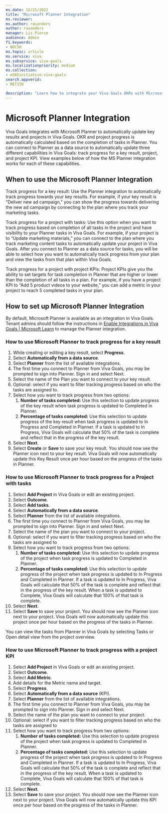 ```yaml
---
ms.date: 12/21/2022
title: "Microsoft Planner Integration"
ms.reviewer: 
ms.author: rasanders
author: rasanders
manager: Liz.Pierce
audience: Admin
f1.keywords:
- NOCSH
ms.topic: article
ms.service: viva
ms.subservice: viva-goals
ms.localizationpriority: medium
ms.collection:  
- m365initiative-viva-goals
search.appverid:
- MET150

description: "Learn how to integrate your Viva Goals OKRs with Microsoft Planner."
---
```


# Microsoft Planner Integration

Viva Goals integrates with Microsoft Planner to automatically update key results and projects in Viva Goals. OKR and project progress is automatically calculated based on the completion of tasks in Planner. You can connect to Planner as a data source to automatically update three different capabilities in Viva Goals: track progress for a key result, project, and project KPI. View examples below of how the MS Planner integration works for each of these capabilities. 

## When to use the Microsoft Planner Integration  

Track progress for a key result: Use the Planner integration to automatically track progress towards your key results. For example, if your key result is “Deliver new ad campaign,” you can show the progress towards delivering the new ad campaign by connecting to the plan where you track your marketing tasks. 

Track progress for a project with tasks: Use this option when you want to track progress based on completion of all tasks in the project and have visibility to your Planner tasks in Viva Goals. For example, if your project is to “Update marketing materials,” you can connect to the plan where you track marketing content tasks to automatically update your project in Viva Goals. After you connect to Planner as a data source for tasks, you will be able to select how you want to automatically track progress from your plan and view the tasks from that plan within Viva Goals. 

Track progress for a project with project KPIs: Project KPIs give you the ability to set targets for task completion in Planner that are higher or lower than the completion of all tasks in a plan. For example, if you have a project KPI to “Add 5 product videos to your website,” you can add a metric in your project to reach 5 completed tasks in your plan.  

## How to set up Microsoft Planner Integration 

By default, Microsoft Planner is available as an integration in Viva Goals. Tenant admins should follow the instructions in [Enable Integrations in Viva Goals | Microsoft Learn](vg-integrations-administration-overview.md) to manage the Planner integration. 

### How to use Microsoft Planner to track progress for a key result  

1. While creating or editing a key result, select **Progress**. 
1. Select **Automatically from a data source**. 
1. Select **Planner** from the list of available integrations. 
1. The first time you connect to Planner from Viva Goals, you may be prompted to sign into Planner. Sign in and select Next. 
1. Select the name of the Plan you want to connect to your key result. 
1. Optional: select if you want to filter tracking progress based on who the tasks are assigned to. 
1. Select how you want to track progress from two options: 
    1. **Number of tasks completed:** Use this selection to update progress of the key result when task progress is updated to Completed in Planner.
    1. **Percentage of tasks completed:** Use this selection to update progress of the key result when task progress is updated to In Progress and Completed in Planner. If a task is updated to In Progress, Viva Goals will calculate that 50% of the task is complete and reflect that in the progress of the key result.
1. Select **Next**. 
1. Select **Create** or **Save** to save your key result. You should now see the Planner icon next to your key result. Viva Goals will now automatically update this Key Result once per hour based on the progress of the tasks in Planner. 

### How to use Microsoft Planner to track progress for a Project with tasks

1. Select **Add Project** in Viva Goals or edit an existing project. 
1. Select **Outcome**. 
1. Select **Add tasks**. 
1. Select **Automatically from a data source**. 
1. Select **Planner** from the list of available integrations. 
1. The first time you connect to Planner from Viva Goals, you may be prompted to sign into Planner. Sign in and select Next. 
1. Select the name of the plan you want to connect to your project. 
1. Optional: select if you want to filter tracking progress based on who the tasks are assigned to 
1. Select how you want to track progress from two options:
    1. **Number of tasks completed:** Use this selection to update progress of the project when task progress is updated to Completed in Planner.
    1. **Percentage of tasks completed:** Use this selection to update progress of the project when task progress is updated to In Progress and Completed in Planner. If a task is updated to In Progress, Viva Goals will calculate that 50% of the task is complete and reflect that in the progress of the key result. When a task is updated to Complete, Viva Goals will calculate that 100% of that task is complete.
1. Select **Next**. 
1. Select **Save** to save your project. You should now see the Planner icon next to your project. Viva Goals will now automatically update this project once per hour based on the progress of the tasks in Planner. 

You can view the tasks from Planner in Viva Goals by selecting Tasks or Open detail view from the project overview. 

### How to use Microsoft Planner to track progress with a project KPI 

1. Select **Add Project** in Viva Goals or edit an existing project. 
1. Select **Outcome**. 
1. Select **Add Metric**. 
1. Add details for the Metric name and target. 
1. Select **Progress**.  
1. Select **Automatically from a data source** (KPI). 
1. Select **Planner** from the list of available integrations. 
1. The first time you connect to Planner from Viva Goals, you may be prompted to sign into Planner. Sign in and select Next. 
1. Select the name of the plan you want to connect to your project. 
1. Optional: select if you want to filter tracking progress based on who the tasks are assigned to 
1. Select how you want to track progress from two options:
    1. **Number of tasks completed:** Use this selection to update progress of the project when task progress is updated to Completed in Planner.
    1. **Percentage of tasks completed:** Use this selection to update progress of the project when task progress is updated to In Progress and Completed in Planner. If a task is updated to In Progress, Viva Goals will calculate that 50% of the task is complete and reflect that in the progress of the key result. When a task is updated to Complete, Viva Goals will calculate that 100% of that task is complete.
1. Select **Next**. 
1. Select **Save** to save your project. You should now see the Planner icon next to your project. Viva Goals will now automatically update this KPI once per hour based on the progress of the tasks in Planner.  
